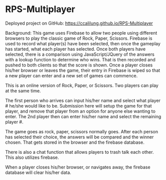 # RPS-Multiplayer

Deployed project on GitHub: https://ccalilung.github.io/RPS-Multiplayer

Background: This game uses Firebase to allow two people using different browsers to play the classic game of Rock, Paper, Scissors. Firebase is used to record what player(s) have been selected, then once the gameplay has started, what each player has selected. Once both players have selected, there is a comparison using JavaScript/JQuery of the answers with a lookup function to determine who wins. That is then recorded and pushed to both clients so that the score is shown. Once a player closes his/her browser or leaves the game, their entry in Firebase is wiped so that a new player can enter and a new set of games can commence.

This is an online version of Rock, Paper, or Scissors. Two players can play at the same time.

The first person who arrives can input his/her name and select what player # he/she would like to be. Submission here will setup the game for that player, and remove that player from an option for anyone else wanting to enter. The 2nd player then can enter his/her name and select the remaining player #.

The game goes as rock, paper, scissors normally goes. After each person has selected their choice, the answers will be compared and the winner chosen. That gets stored in the browser and the firebase database.

There is also a chat function that allows players to trash talk each other. This also utilizes firebase.

When a player closes his/her browser, or navigates away, the firebase database will clear his/her data.
